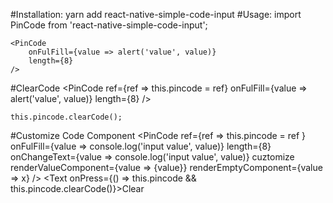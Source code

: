 #Installation: 
    yarn add react-native-simple-code-input
#Usage: 
    import PinCode from 'react-native-simple-code-input';

    <PinCode
        onFulFill={value => alert('value', value)}
        length={8}
    />

#ClearCode
    <PinCode
        ref={ref => this.pincode = ref}
        onFulFill={value => alert('value', value)}
        length={8}
    />

    this.pincode.clearCode();

#Customize Code Component
    <PinCode
        ref={ref => this.pincode = ref }
        onFulFill={value => console.log('input value', value)}
        length={8}
        onChangeText={value => console.log('input value', value)}
        cuztomize
        renderValueComponent={value => <Text red>{value}</Text>}
        renderEmptyComponent={value => <Text red>x</Text>}
    />
    <Text onPress={() => this.pincode && this.pincode.clearCode()}>Clear</Text>